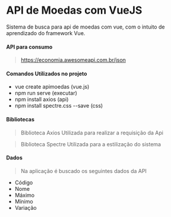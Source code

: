 # API de Moedas com VueJS

Sistema de busca para api de moedas com vue, com o intuito de aprendizado do framework Vue.

#### API para consumo
> https://economia.awesomeapi.com.br/json

#### Comandos Utilizados no projeto
* vue create apimoedas (vue.js)
* npm run serve (executar)
* npm install axios (api)
* npm install spectre.css --save (css)

#### Bibliotecas
> Biblioteca Axios
Utilizada para realizar a requisição da Api

> Biblioteca Spectre
Utilizada para a estilização do sistema

#### Dados
> Na aplicação é buscado os seguintes dados da API
* Código
* Nome
* Máximo
* Mínimo
* Variação

